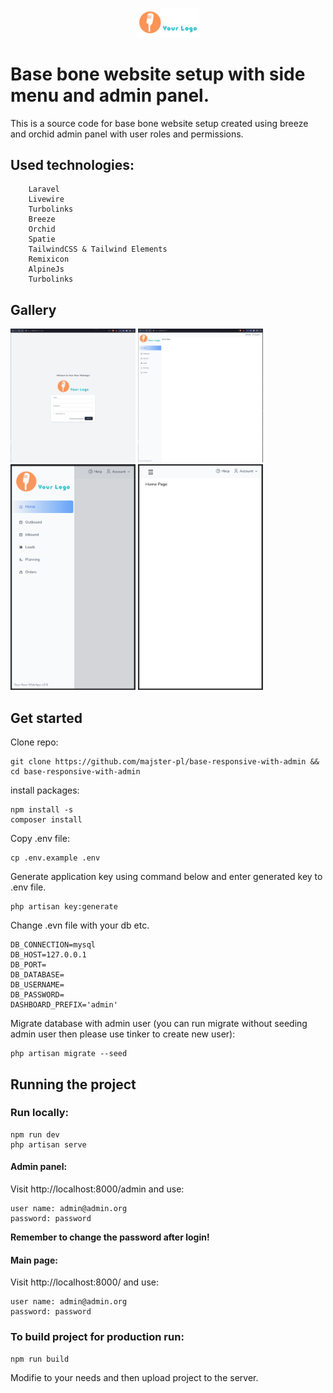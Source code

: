 
  

<p  align="center"><a  target="_blank"><img  src="https://github.com/majster-pl/base-responsive-with-admin/blob/main/public/images/logo.svg?raw=true"  width="100"></a></p>

  

  

# Base bone website setup with side menu and admin panel.

  

This is a source code for base bone website setup created using breeze and orchid admin panel with user roles and permissions.

## Used technologies:
		Laravel
		Livewire
		Turbolinks
		Breeze
		Orchid
		Spatie
		TailwindCSS & Tailwind Elements
		Remixicon
		AlpineJs
		Turbolinks
		

## Gallery
<img  src="https://github.com/majster-pl/base-responsive-with-admin/blob/main/resources/demo-images/1.png?raw=true"  width="200">
<img  src="https://github.com/majster-pl/base-responsive-with-admin/blob/main/resources/demo-images/2.png?raw=true"  width="200">
<img  src="https://github.com/majster-pl/base-responsive-with-admin/blob/main/resources/demo-images/3.png?raw=true"  width="200">
<img  src="https://github.com/majster-pl/base-responsive-with-admin/blob/main/resources/demo-images/4.png?raw=true"  width="200">

## Get started

  

Clone repo:

    git clone https://github.com/majster-pl/base-responsive-with-admin && cd base-responsive-with-admin

  

install packages:

    npm install -s
    composer install

Copy .env file:

    cp .env.example .env

Generate application key using command below and enter generated key to .env file.

    php artisan key:generate

  
Change .evn file with your db etc.

    DB_CONNECTION=mysql
    DB_HOST=127.0.0.1
    DB_PORT=
    DB_DATABASE=
    DB_USERNAME=
    DB_PASSWORD=
    DASHBOARD_PREFIX='admin'

Migrate database with admin user (you can run migrate without seeding admin user then please use tinker to create new user):

    php artisan migrate --seed


## Running the project

### Run locally:
    npm run dev
    php artisan serve
#### Admin panel:
Visit http://localhost:8000/admin and use:

    user name: admin@admin.org
    password: password
**Remember to change the password after login!**

#### Main page:
Visit http://localhost:8000/ and use:

    user name: admin@admin.org
    password: password


### To build project for **production** run:

    npm run build

Modifie to your needs and then upload project to the server.

